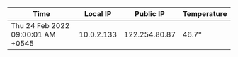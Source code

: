 | Time     | Local IP | Public IP | Temperature |
| ----------- | ----------- | ----------- | ----------- |
| Thu 24 Feb 2022 09:00:01 AM +0545      | 10.0.2.133     | 122.254.80.87  | 46.7° |
